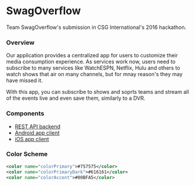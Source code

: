 # SwagOverflow

Team SwagOverflow's submission in CSG International's 2016 hackathon.

### Overview

Our application provides a centralized app for users to customize their media consumption experience. As services work now, users need to subscribe to many services like WatchESPN, Netflix, Hulu and others to watch shows that air on many channels, but for mnay reason's they may have missed it.

With this app, you can subscribe to shows and soprts teams and stream all of the events live and even save them, similarly to a DVR.

### Components

 - [REST API backend](api/readme.md)
 - [Android app client](android/readme.md)
 - [iOS app client](iOS/readme.md)

### Color Scheme

```xml
<color name="colorPrimary">#757575</color>
<color name="colorPrimaryDark">#616161</color>
<color name="colorAccent">#00BFA5</color>
```
